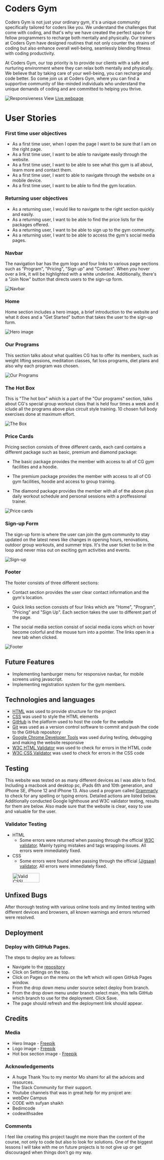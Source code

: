 # Coders Gym

<p>Coders Gym is not just your ordinary gym, it's a unique community specifically tailored for coders like you. We understand the challenges that come with coding, and that's why we have created the perfect space for fellow programmers to recharge both mentally and physically. Our trainers at Coders Gym have designed routines that not only counter the strains of coding but also enhance overall well-being, seamlessly blending fitness with coding productivity.

At Coders Gym, our top priority is to provide our clients with a safe and nurturing environment where they can relax both mentally and physically. We believe that by taking care of your well-being, you can recharge and code better. So come join us at Coders Gym, where you can find a supportive community of like-minded individuals who understand the unique demands of coding and are committed to helping you thrive. </p>

![Responsiveness View](assets/responsiveness-view.png)
[Live webpage](https://raed-nimer.github.io/CI_PP1_CG/)

# User Stories

### First time user objectives 
- As a first time user, when I open the page I want to be sure that I am on the right page. 
- As a first time user, I want to be able to navigate easily through the website. 
- As a first time user, I want to be able to see what this gym is all about, learn more and contact them. 
- As a first time user, I want to able to navigate through the website on a mobile device.
- As a first time user, I want to be able to find the gym location. 

### Returning user objectives
- As a returning user, I would like to navigate to the right section quickly and easily. 
- As a returning user, I want to be able to find the price lists for the packages offered.
- As a returning user, I want to be able to sign up to the gym community.
- As a returning user, I want to be able to access the gym's social media pages. 

### Navbar
<p>The navigation bar has the gym logo and four links to various page sections such as "Program", "Pricing", "Sign up" and "Contact". When you hover over a link, it will be highlighted with a white underline. Additionally, there's a "Join Now" button that directs users to the sign-up form. </p>

![Navbar](assets/navbar-view.png)

### Home
<p>Home section includes a hero image, a brief introduction to the website and what it does and a "Get Started" button that takes the user to the sign-up form. </p>

![Hero image](assets/header-imge-view.png)

### Our Programs
<p>This section talks about what qualities CG has to offer its members, such as weight lifting sessions, meditation classes, fat loss programs, diet plans and also why each program was chosen.</p>

![Our Programs](assets/our-programs-view2.png)

### The Hot Box
<p>This is "The hot box" which is a part of the "Our programs" section, talks about CG's special group workout class that is held four times a week and it iclude all the programs above plus circuit style training. 
10 chosen full body exercises done at maximum effort.</p>

![The Box](assets/hot-box-view.png)


### Price Cards
<p>Pricing section consists of three different cards, each card contains a different package such as basic, premium and diamond package: </p>

- The basic package provides the member with access to all of CG gym facilities and a hoodie.

- The premium package provides the member with access to all of CG gym facilities, hoodie and access to group training. 

- The diamond package provides the member with all of the above plus daily workout schedule and personal sessions with a proffessional trainer. 

![Price cards](assets/price-card-view.png)

### Sign-up Form
<p>The sign-up form is where the user can join the gym community to stay updated on the latest news like changes in opening hours, renovations, outdoor group workouts, and summer trips. It's the user ticket to be in the loop and never miss out on exciting gym activities and events. </p>

![Sign-up](assets/signup-form-view.png)

### Footer
<p>The footer consists of three different sections: </p>

- Contact section provides the user clear contact information and the gym's location. 

- Quick links section consists of four links which are "Home", "Program", "Pricing" and "Sign Up". Each section takes the user to different part of the page. 

- The social media section consist of social media icons which on hover become colorful and the mouse turn into a pointer. The links open in a new tab when clicked.

![Footer](assets/footer-view.png)


## Future Features 
- Implementing hamburger menu for responsive navbar, for mobile screens using javascript. 
- Implementing registration system for the gym members. 


## Technologies and languages 
- [HTML](https://web.dev/learn/html/overview/) was used to provide structure for the project
- [CSS](https://developer.mozilla.org/en-US/docs/Web/CSS) was used to style the HTML elements
- [GitHub](https://github.com/) is the platform used to host the code for the website
- [Git](https://git-scm.com/) was used as a version control software to commit and push the code to the GitHub repository
- [Google Chrome Developer Tools](https://developer.chrome.com/docs/devtools/overview/) was used during testing, debugging and making the website responsive
- [W3C HTML Validator](https://validator.w3.org/) was used to check for errors in the HTML code
- [W3C CSS Validator](https://jigsaw.w3.org/css-validator/) was used to check for errors in the CSS code


## Testing 

This website was tested on as many different devices as I was able to find. Including a macbook and desktop pc, iPads 6th and 10th generation, and iPhone SE, iPhone 12 and iPhone 13. Also used a program called [Grammarly](https://www.grammarly.com/) to check for any spelling or typing errors. Detailed actions are listed below. Additionally conducted Google lighthouse and W3C validator testing, results for them are below.
Also made sure that the website is clear, easy to use and valuable for the user.

### Validator Testing 

- HTML
  - Some errors were returned when passing through the official [W3C validator](https://validator.w3.org/nu/?doc=https%3A%2F%2Fraed-nimer.github.io%2FCI_PP1_CG%2F). Mainly typing mistakes and tags wrapping issues. All errors were immediately fixed. 
- CSS
  - Some errors were found when passing through the official [(Jigsaw) validator](https://jigsaw.w3.org/css-validator/validator?uri=https%3A%2F%2Fraed-nimer.github.io%2FCI_PP1_CG%2F%23home&profile=css3svg&usermedium=all&warning=1&vextwarning=&lang=en). All errors were immediately fixed. 
  <p>
    <a href="https://jigsaw.w3.org/css-validator/check/referer">
        <img style="border:0;width:88px;height:31px"
            src="https://jigsaw.w3.org/css-validator/images/vcss-blue"
            alt="Valid CSS!" />
    </a>
</p>

## Unfixed Bugs

After thorough testing with various online tools and my limited testing with different devices and browsers, all known warnings and errors returned were resolved.


## Deployment

### Deploy with GitHub Pages.

The steps to deploy are as follows:
- Navigate to the [repository](https://github.com/raed-nimer/CI_PP1_CG)
- Click on Settings on the top.
- Click on Pages on the menu on the left which will open GitHub Pages window.
- From the drop down menu under source select deploy from branch.
- From the drop down menu under branch select main, this tells GitHub which branch to use for the deployment. Click Save.
- The page should refresh and the deployment link should appear.

## Credits

 
### Media 
- Hero Image - [Freepik](https://www.freepik.com/free-photo/shirtless-male-bodybuilder-holding-dumbbells_8794728.htm)
- Logo image - [Freepik](https://www.freepik.com/search?format=search&last_filter=query&last_value=gym+logo+black+and+white&query=gym+logo+black+and+white)
- Hot box section image - [Freepik](https://www.freepik.com/free-photo/people-working-out-indoors-together-with-dumbbells_20287182.htm#from_view=detail_alsolike)

### Acknowledgements
- A huge Thank You to my mentor Mo shami for all the advices and resources.
- The Slack Community for their support.
- Youtube channels that was in great help for my projcet are: 
- webDev Campus
- CODE with sufyan shaikh
- Bedimcode
- codewithsadee 


### Comments
I feel like creating this project taught me more than the content of the course, not only to code but also to look for solutions.
One of the biggest lessons I will take with me on future projects is to not give up or get discouraged when things don't go my way. <br>


[def]: assets/our-programs-view2.png